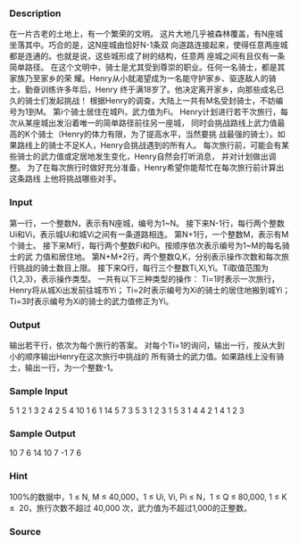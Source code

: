 
### Description
在一片古老的土地上，有一个繁荣的文明。
这片大地几乎被森林覆盖，有N座城坐落其中。巧合的是，这N座城由恰好N-1条双
向道路连接起来，使得任意两座城都是连通的。也就是说，这些城形成了树的结构，任意两
座城之间有且仅有一条简单路径。
在这个文明中，骑士是尤其受到尊崇的职业。任何一名骑士，都是其家族乃至家乡的荣
耀。Henry从小就渴望成为一名能守护家乡、驱逐敌人的骑士。勤奋训练许多年后，Henry
终于满18岁了。他决定离开家乡，向那些成名已久的骑士们发起挑战！
根据Henry的调查，大陆上一共有M名受封骑士，不妨编号为1到M。
第i个骑士居住在城Pi，武力值为Fi。
Henry计划进行若干次旅行，每次从某座城出发沿着唯一的简单路径前往另一座城，
同时会挑战路线上武力值最高的K个骑士（Henry的体力有限，为了提高水平，当然要挑
战最强的骑士）。如果路线上的骑士不足K人，Henry会挑战遇到的所有人。
每次旅行前，可能会有某些骑士的武力值或定居地发生变化，Henry自然会打听消息，
并对计划做出调整。
为了在每次旅行时做好充分准备，Henry希望你能帮忙在每次旅行前计算出这条路线
上他将挑战哪些对手。


### Input
第一行，一个整数N，表示有N座城，编号为1~N。
接下来N-1行，每行两个整数Ui和Vi，表示城Ui和城Vi之间有一条道路相连。
第N+1行，一个整数M，表示有M个骑士。
接下来M行，每行两个整数Fi和Pi。按顺序依次表示编号为1~M的每名骑士的武
力值和居住地。
第N+M+2行，两个整数Q,K，分别表示操作次数和每次旅行挑战的骑士数目上限。
接下来Q行，每行三个整数Ti,Xi,Yi。Ti取值范围为{1,2,3}，表示操作类型。
一共有以下三种类型的操作：
Ti=1时表示一次旅行，Henry将从城Xi出发前往城市Yi；
Ti=2时表示编号为Xi的骑士的居住地搬到城Yi；
Ti=3时表示编号为Xi的骑士的武力值修正为Yi。


### Output
输出若干行，依次为每个旅行的答案。
对每个Ti=1的询问，输出一行，按从大到小的顺序输出Henry在这次旅行中挑战的
所有骑士的武力值。如果路线上没有骑士，输出一行，为一个整数-1。


### Sample Input
5 
1 2 
1 3 
2 4 
2 5 
4 
10 1 
6 1 
14 5 
7 3 
5 3 
1 2 3 
1 5 3 
1 4 4 
2 1 4 
1 2 3 
### Sample Output
10 7 6 
14 10 7 
-1 
7 6 
### Hint
100%的数据中，1 ≤ N, M ≤ 40,000，1 ≤ Ui, Vi, Pi ≤ N，1 ≤ Q ≤ 80,000, 1 ≤ K ≤ 
20，旅行次数不超过 40,000 次，武力值为不超过1,000的正整数。 

### Source
